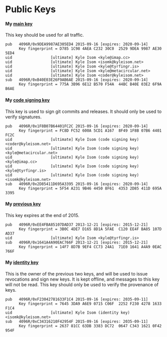 Public Keys
===========

#### My [main key](</AE305ED4/>)

This key should be used for all traffic.

```
pub   4096R/0x9DEA9987AE305ED4 2015-09-16 [expires: 2020-09-14]
      Key fingerprint = D785 1C98 4AEA C232 30C0  2529 9DEA 9987 AE30 5ED4
uid                 [ultimate] Kyle Isom <kyle@imap.cc>
uid                 [ultimate] Kyle Isom <isomk@kyleisom.net>
uid                 [ultimate] Kyle Isom <kyle@tyrfingr.is>
uid                 [ultimate] Kyle Isom <kyle@metacircular.net>
uid                 [ultimate] Kyle Isom <coder@kyleisom.net>
sub   4096R/0xB40E03E26F9AB6AE 2015-09-16 [expires: 2020-09-14]
      Key fingerprint = 775A 3B96 6E12 B570 F54A  44BC B40E 03E2 6F9A B6AE
```

#### My [code signing key](/4401FC2C/)

This key is used to sign git commits and releases. It should only be
used to verify signatures.

```
pub   4096R/0x1F8B07B64401FC2C 2015-09-16 [expires: 2020-09-14]
      Key fingerprint = FC8D FC52 600A 5CD1 A167  8F49 1F8B 07B6 4401 FC2C
uid                 [ultimate] Kyle Isom (code signing key) <coder@kyleisom.net>
uid                 [ultimate] Kyle Isom (code signing key) <kyle@metacircular.net>
uid                 [ultimate] Kyle Isom (code signing key) <kyle@imap.cc>
uid                 [ultimate] Kyle Isom (code signing key) <kyle@tyrfingr.is>
uid                 [ultimate] Kyle Isom (code signing key) <isomk@kyleisom.net>
sub   4096R/0x2D85411D695A3395 2015-09-16 [expires: 2020-09-14]
      Key fingerprint = 5F54 A231 9B46 4450 8F61  4353 2D85 411D 695A 3395
```

#### My [previous key](/107DAD37/)

This key expires at the end of 2015.

```
pub   4096R/0xEE4FBA85107DAD37 2013-12-21 [expires: 2015-12-21]
      Key fingerprint = 3B0C 4DE7 D165 8D1A 5FAE  C120 EE4F BA85 107D AD37
uid                 [ultimate] Kyle Isom <kyle@tyrfingr.is>
sub   4096R/0x1641A4A90EAC766F 2013-12-21 [expires: 2015-12-21]
      Key fingerprint = 14F7 8D7B 9EF4 CC73 24A1  71E0 1641 A4A9 0EAC 766F
```

#### My [identity key](/1633F1C4/)

This is the owner of the previous two keys, and will be used to issue
revocations and sign new keys. It is kept offline, and messages to
this key will not be read. This key should only be used to verify the
provenance of keys.

```
pub   4096R/0xF23042781633F1C4 2015-09-16 [expires: 2035-09-11]
      Key fingerprint = 7645 3DA9 A6E9 0715 C06F  2252 F230 4278 1633 F1C4
uid                 [ultimate] Kyle Isom (identity key) <isomk@kyleisom.net>
sub   4096R/0xC34316210F42954F 2015-09-16 [expires: 2035-09-11]
      Key fingerprint = 2637 81CC 63DB 3383 DC72  0647 C343 1621 0F42 954F
```
